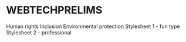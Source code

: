 # WEBTECHPRELIMS
Human rights Inclusion Environmental protection Stylesheet 1 - fun type Stylesheet 2 - professional
